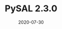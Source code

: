 ---
title: PySAL 2.3.0
date: 2020-07-30
description: PySAL 2.3.0 is released
type: news
link: "https://github.com/pysal/pysal/releases/tag/v2.3.0"
---